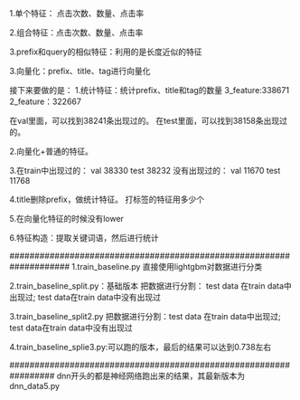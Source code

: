 1.单个特征：
点击次数、数量、点击率

2.组合特征：点击次数、数量、点击率

3.prefix和query的相似特征：利用的是长度近似的特征

3.向量化：prefix、title、tag进行向量化


接下来要做的是：
1.统计特征：统计prefix、title和tag的数量
3_feature:338671
2_feature：322667

在val里面，可以找到38241条出现过的。
在test里面，可以找到38158条出现过的。

2.向量化+普通的特征。

3.在train中出现过的：
	val 38330 
	test 38232
没有出现过的：
	val 11670
	test 11768


4.title删除prefix，做统计特征。
打标签的特征用多少个

5.在向量化特征的时候没有lower

6.特征构造：提取关键词语，然后进行统计

####################################################################
1.train_baseline.py
直接使用lightgbm对数据进行分类

2.train_baseline_split.py：基础版本
把数据进行分割：
test data 在train data中出现过; test data在train data中没有出现过

3.train_baseline_split2.py
把数据进行分割：test data 在train data中出现过; test data在train data中没有出现过

4.train_baseline_splie3.py:可以跑的版本，最后的结果可以达到0.738左右

#################################################################
dnn开头的都是神经网络跑出来的结果，其最新版本为dnn_data5.py

